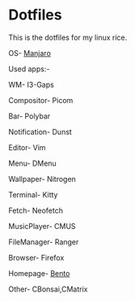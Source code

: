 # Dotfiles
This is the dotfiles for my linux rice.

OS- [Manjaro](https://manjaro.org/downloads/community/i3/)

Used apps:-

WM- I3-Gaps

Compositor- Picom

Bar- Polybar

Notification- Dunst

Editor- Vim

Menu- DMenu

Wallpaper- Nitrogen

Terminal- Kitty

Fetch- Neofetch

MusicPlayer- CMUS

FileManager- Ranger

Browser- Firefox

Homepage- [Bento](https://github.com/AbhiramBijumon/Bento)

Other- CBonsai,CMatrix

